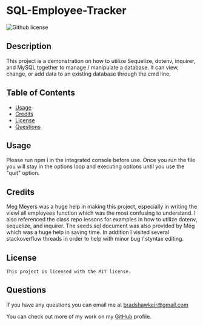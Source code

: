 # SQL-Employee-Tracker
   ![Github license](https://img.shields.io/badge/license-MIT-blue.svg)

  ## Description

  This project is a demonstration on how to utilize Sequelize, dotenv, inquirer, and MySQL together to manage / manipulate a database. It can view, change, or add data to an existing database through the cmd line. 

  ## Table of Contents
      
  - [Usage](#usage)
  - [Credits](#credits)
  - [License](#license)
  - [Questions](#questions)

  ## Usage

  Please run npm i in the integrated console before use. Once you run the file you will stay in the options loop and executing options until you use the "quit" option. 

  ## Credits

  Meg Meyers was a huge help in making this project, especially in writing the viewl all employees function which was the most confusing to understand. I also referenced the class repo lessons for examples in how to utilize dotenv, sequelize, and inquirer. The seeds.sql document was also provided by Meg which was a huge help in saving time. In addition I visited several stackoverflow threads in order to help with minor bug / styntax editing. 

  ## License

    This project is licensed with the MIT license.

  ## Questions

  If you have any questions you can email me at bradshawkeir@gmail.com

  You can check out more of my work on my [GitHub](#https://github.com/KBradshaw64) profile.